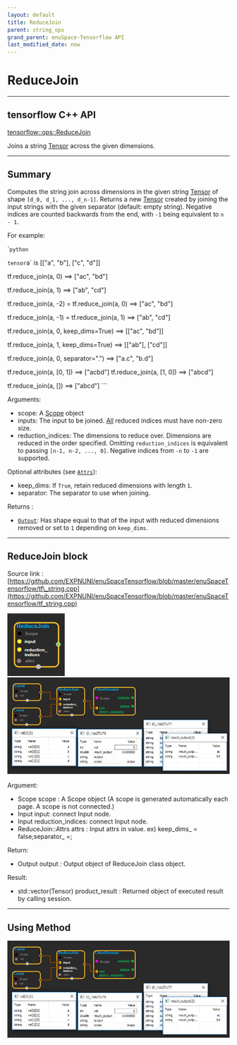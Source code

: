 ```yaml
--- 
layout: default 
title: ReduceJoin 
parent: string_ops 
grand_parent: enuSpace-Tensorflow API 
last_modified_date: now 
--- 
```


# ReduceJoin

---

## tensorflow C++ API

[tensorflow::ops::ReduceJoin](https://www.tensorflow.org/api_docs/cc/class/tensorflow/ops/reduce-join)

Joins a string [Tensor](https://www.tensorflow.org/api_docs/cc/class/tensorflow/tensor.html#classtensorflow_1_1_tensor) across the given dimensions.

---

## Summary

Computes the string join across dimensions in the given string [Tensor](https://www.tensorflow.org/api_docs/cc/class/tensorflow/tensor.html#classtensorflow_1_1_tensor) of shape `[d_0, d_1, ..., d_n-1]`. Returns a new [Tensor](https://www.tensorflow.org/api_docs/cc/class/tensorflow/tensor.html#classtensorflow_1_1_tensor) created by joining the input strings with the given separator \(default: empty string\). Negative indices are counted backwards from the end, with `-1` being equivalent to `n - 1`.

For example:

\``python`

`tensor`a\` is \[\["a", "b"\], \["c", "d"\]\]

tf.reduce\_join\(a, 0\) ==&gt; \["ac", "bd"\]

tf.reduce\_join\(a, 1\) ==&gt; \["ab", "cd"\]

tf.reduce\_join\(a, -2\) = tf.reduce\_join\(a, 0\) ==&gt; \["ac", "bd"\]

tf.reduce\_join\(a, -1\) = tf.reduce\_join\(a, 1\) ==&gt; \["ab", "cd"\]

tf.reduce\_join\(a, 0, keep\_dims=True\) ==&gt; \[\["ac", "bd"\]\]

tf.reduce\_join\(a, 1, keep\_dims=True\) ==&gt; \[\["ab"\], \["cd"\]\]

tf.reduce\_join\(a, 0, separator="."\) ==&gt; \["a.c", "b.d"\]

tf.reduce\_join\(a, \[0, 1\]\) ==&gt; \["acbd"\] tf.reduce\_join\(a, \[1, 0\]\) ==&gt; \["abcd"\]

tf.reduce\_join\(a, \[\]\) ==&gt; \["abcd"\] \`\`\`

Arguments:

* scope: A [Scope](https://www.tensorflow.org/api_docs/cc/class/tensorflow/scope.html#classtensorflow_1_1_scope) object
* inputs: The input to be joined. [All](https://www.tensorflow.org/api_docs/cc/class/tensorflow/ops/all.html#classtensorflow_1_1ops_1_1_all) reduced indices must have non-zero size.
* reduction\_indices: The dimensions to reduce over. Dimensions are reduced in the order specified. Omitting `reduction_indices` is equivalent to passing `[n-1, n-2, ..., 0]`. Negative indices from `-n` to `-1` are supported.

Optional attributes \(see [`Attrs`](https://www.tensorflow.org/api_docs/cc/struct/tensorflow/ops/reduce-join/attrs.html#structtensorflow_1_1ops_1_1_reduce_join_1_1_attrs)\):

* keep\_dims: If `True`, retain reduced dimensions with length `1`.
* separator: The separator to use when joining.

Returns :

* [`Output`](https://www.tensorflow.org/api_docs/cc/class/tensorflow/output.html#classtensorflow_1_1_output): Has shape equal to that of the input with reduced dimensions removed or set to `1` depending on `keep_dims`.

---

## ReduceJoin block

Source link : [https://github.com/EXPNUNI/enuSpaceTensorflow/blob/master/enuSpaceTensorflow/tf\_string.cpp](https://github.com/EXPNUNI/enuSpaceTensorflow/blob/master/enuSpaceTensorflow/tf_string.cpp)

![](./assets/string_op/ReduceJoin1.jpg)![](./assets/string_op/ReduceJoin2.jpg)

Argument:

* Scope scope : A Scope object \(A scope is generated automatically each page. A scope is not connected.\)
* Input input: connect  Input node.
* Input reduction\_indices: connect  Input node.
* ReduceJoin::Attrs attrs : Input attrs in value. ex\) keep\_dims\_ = false;separator\_ =;

Return:

* Output output : Output object of ReduceJoin class object.

Result:

* std::vector\(Tensor\) product\_result : Returned object of executed result by calling session.

---

## Using Method

![](./assets/string_op/ReduceJoin2.jpg)

